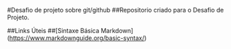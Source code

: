 #Desafio de projeto sobre git/github
##Repositorio criado para o Desafio de Projeto.

##Links Úteis
##[Sintaxe Básica Markdown] (https://www.markdownguide.org/basic-syntax/)
